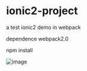 # ionic2-project
a test ionic2 demo in webpack


dependence webpack2.0



npm install 


![image](https://github.com/xxxx.jpg)